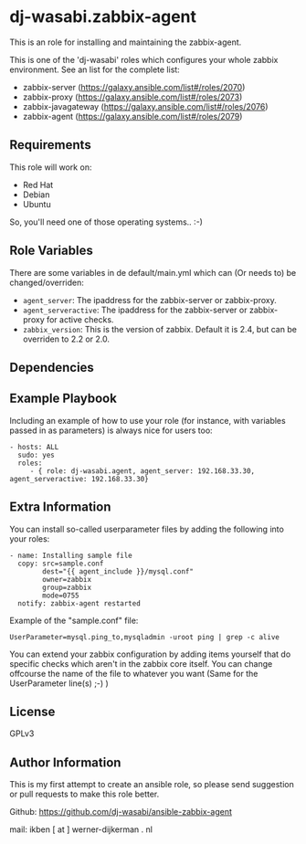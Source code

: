 dj-wasabi.zabbix-agent
=========

This is an role for installing and maintaining the zabbix-agent.

This is one of the 'dj-wasabi' roles which configures your whole zabbix environment. See an list for the complete list:

 * zabbix-server (https://galaxy.ansible.com/list#/roles/2070)
 * zabbix-proxy (https://galaxy.ansible.com/list#/roles/2073)
 * zabbix-javagateway (https://galaxy.ansible.com/list#/roles/2076)
 * zabbix-agent (https://galaxy.ansible.com/list#/roles/2079)

Requirements
------------

This role will work on:
 * Red Hat
 * Debian
 * Ubuntu

So, you'll need one of those operating systems.. :-)

Role Variables
--------------

There are some variables in de default/main.yml which can (Or needs to) be changed/overriden:
* `agent_server`: The ipaddress for the zabbix-server or zabbix-proxy.
* `agent_serveractive`: The ipaddress for the zabbix-server or zabbix-proxy for active checks.
* `zabbix_version`: This is the version of zabbix. Default it is 2.4, but can be overriden to 2.2 or 2.0.

Dependencies
------------


Example Playbook
----------------

Including an example of how to use your role (for instance, with variables passed in as parameters) is always nice for users too:

    - hosts: ALL
      sudo: yes
      roles:
         - { role: dj-wasabi.agent, agent_server: 192.168.33.30, agent_serveractive: 192.168.33.30}

Extra Information
----------------

You can install so-called userparameter files by adding the following into your roles:
```
- name: Installing sample file
  copy: src=sample.conf
        dest="{{ agent_include }}/mysql.conf"
        owner=zabbix
        group=zabbix
        mode=0755
  notify: zabbix-agent restarted
```
Example of the "sample.conf" file:
```
UserParameter=mysql.ping_to,mysqladmin -uroot ping | grep -c alive
```

You can extend your zabbix configuration by adding items yourself that do specific checks which aren't in the zabbix core itself. You can change offcourse the name of the file to whatever you want (Same for the UserParameter line(s) ;-) )

License
-------

GPLv3

Author Information
------------------

This is my first attempt to create an ansible role, so please send suggestion or pull requests to make this role better. 

Github: https://github.com/dj-wasabi/ansible-zabbix-agent

mail: ikben [ at ] werner-dijkerman . nl
